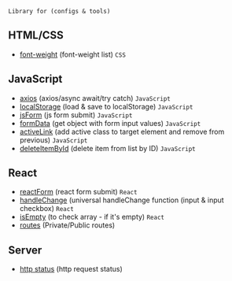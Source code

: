 ```shell
Library for (configs & tools)
```

## HTML/CSS
 - [font-weight](https://github.com/Inpulsgor/library/blob/master/font-weight/README.md) (font-weight list) `CSS`
## JavaScript
 - [axios](https://github.com/Inpulsgor/library/tree/master/axios) (axios/async await/try catch) `JavaScript`
 - [localStorage](https://github.com/Inpulsgor/library/tree/master/localStorage) (load & save to localStorage) `JavaScript`
 - [jsForm](https://github.com/Inpulsgor/library/tree/master/jsForm) (js form submit) `JavaScript`
 - [formData](https://github.com/Inpulsgor/library/tree/master/formData) (get object with form input values) `JavaScript`
 - [activeLink](https://github.com/Inpulsgor/library/tree/master/activeLink) (add active class to target element and remove from previous) `JavaScript`
 - [deleteItemById](https://github.com/Inpulsgor/library/tree/master/deleteItemById) (delete item from list by ID) `JavaScript`
## React
 - [reactForm](https://github.com/Inpulsgor/library/tree/master/reactForm) (react form submit) `React`
 - [handleChange](https://github.com/Inpulsgor/library/tree/master/handleChange) (universal handleChange function (input & input checkbox) `React`
 - [isEmpty](https://github.com/Inpulsgor/library/tree/master/isEmpty) (to check array - if it's empty) `React`
 - [routes](https://github.com/Inpulsgor/library/tree/master/routes) (Private/Public routes)
## Server
 - [http status](https://github.com/Inpulsgor/library/tree/master/http-status) (http request status)

